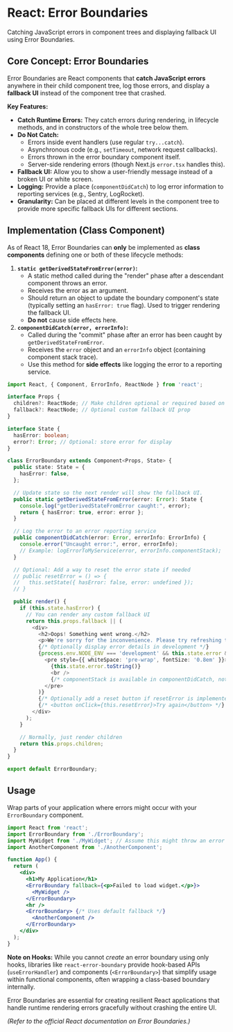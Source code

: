 # React: Error Boundaries

Catching JavaScript errors in component trees and displaying fallback UI using Error Boundaries.

## Core Concept: Error Boundaries

Error Boundaries are React components that **catch JavaScript errors** anywhere in their child component tree, log those errors, and display a **fallback UI** instead of the component tree that crashed.

**Key Features:**

*   **Catch Runtime Errors:** They catch errors during rendering, in lifecycle methods, and in constructors of the whole tree below them.
*   **Do Not Catch:**
    *   Errors inside event handlers (use regular `try...catch`).
    *   Asynchronous code (e.g., `setTimeout`, network request callbacks).
    *   Errors thrown in the error boundary component itself.
    *   Server-side rendering errors (though Next.js `error.tsx` handles this).
*   **Fallback UI:** Allow you to show a user-friendly message instead of a broken UI or white screen.
*   **Logging:** Provide a place (`componentDidCatch`) to log error information to reporting services (e.g., Sentry, LogRocket).
*   **Granularity:** Can be placed at different levels in the component tree to provide more specific fallback UIs for different sections.

## Implementation (Class Component)

As of React 18, Error Boundaries can **only** be implemented as **class components** defining one or both of these lifecycle methods:

1.  **`static getDerivedStateFromError(error)`:**
    *   A static method called during the "render" phase after a descendant component throws an error.
    *   Receives the error as an argument.
    *   Should return an object to update the boundary component's state (typically setting an `hasError: true` flag). Used to trigger rendering the fallback UI.
    *   **Do not** cause side effects here.
2.  **`componentDidCatch(error, errorInfo)`:**
    *   Called during the "commit" phase after an error has been caught by `getDerivedStateFromError`.
    *   Receives the `error` object and an `errorInfo` object (containing component stack trace).
    *   Use this method for **side effects** like logging the error to a reporting service.

```typescript
import React, { Component, ErrorInfo, ReactNode } from 'react';

interface Props {
  children?: ReactNode; // Make children optional or required based on usage
  fallback?: ReactNode; // Optional custom fallback UI prop
}

interface State {
  hasError: boolean;
  error?: Error; // Optional: store error for display
}

class ErrorBoundary extends Component<Props, State> {
  public state: State = {
    hasError: false,
  };

  // Update state so the next render will show the fallback UI.
  public static getDerivedStateFromError(error: Error): State {
    console.log("getDerivedStateFromError caught:", error);
    return { hasError: true, error: error };
  }

  // Log the error to an error reporting service
  public componentDidCatch(error: Error, errorInfo: ErrorInfo) {
    console.error("Uncaught error:", error, errorInfo);
    // Example: logErrorToMyService(error, errorInfo.componentStack);
  }

  // Optional: Add a way to reset the error state if needed
  // public resetError = () => {
  //   this.setState({ hasError: false, error: undefined });
  // }

  public render() {
    if (this.state.hasError) {
      // You can render any custom fallback UI
      return this.props.fallback || (
        <div>
          <h2>Oops! Something went wrong.</h2>
          <p>We're sorry for the inconvenience. Please try refreshing the page.</p>
          {/* Optionally display error details in development */}
          {process.env.NODE_ENV === 'development' && this.state.error && (
            <pre style={{ whiteSpace: 'pre-wrap', fontSize: '0.8em' }}>
              {this.state.error.toString()}
              <br />
              {/* componentStack is available in componentDidCatch, not here directly */}
            </pre>
          )}
          {/* Optionally add a reset button if resetError is implemented */}
          {/* <button onClick={this.resetError}>Try again</button> */}
        </div>
      );
    }

    // Normally, just render children
    return this.props.children;
  }
}

export default ErrorBoundary;

```

## Usage

Wrap parts of your application where errors might occur with your `ErrorBoundary` component.

```jsx
import React from 'react';
import ErrorBoundary from './ErrorBoundary';
import MyWidget from './MyWidget'; // Assume this might throw an error
import AnotherComponent from './AnotherComponent';

function App() {
  return (
    <div>
      <h1>My Application</h1>
      <ErrorBoundary fallback={<p>Failed to load widget.</p>}>
        <MyWidget />
      </ErrorBoundary>
      <hr />
      <ErrorBoundary> {/* Uses default fallback */}
        <AnotherComponent />
      </ErrorBoundary>
    </div>
  );
}
```

**Note on Hooks:** While you cannot *create* an error boundary using only hooks, libraries like `react-error-boundary` provide hook-based APIs (`useErrorHandler`) and components (`<ErrorBoundary>`) that simplify usage within functional components, often wrapping a class-based boundary internally.

Error Boundaries are essential for creating resilient React applications that handle runtime rendering errors gracefully without crashing the entire UI.

*(Refer to the official React documentation on Error Boundaries.)*
